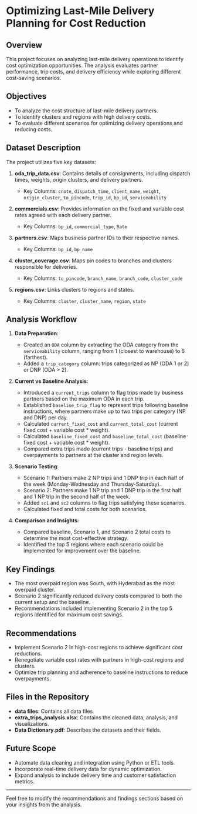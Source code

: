 # Optimizing Last-Mile Delivery Planning for Cost Reduction

## Overview
This project focuses on analyzing last-mile delivery operations to identify cost optimization opportunities. The analysis evaluates partner performance, trip costs, and delivery efficiency while exploring different cost-saving scenarios.

## Objectives
- To analyze the cost structure of last-mile delivery partners.
- To identify clusters and regions with high delivery costs.
- To evaluate different scenarios for optimizing delivery operations and reducing costs.

## Dataset Description
The project utilizes five key datasets:

1. **oda_trip_data.csv**: Contains details of consignments, including dispatch times, weights, origin clusters, and delivery partners.
   - Key Columns: `cnote`, `dispatch_time`, `client_name`, `weight`, `origin_cluster`, `to_pincode`, `trip_id`, `bp_id`, `serviceability`

2. **commercials.csv**: Provides information on the fixed and variable cost rates agreed with each delivery partner.
   - Key Columns: `bp_id`, `commercial_type`, `Rate`

3. **partners.csv**: Maps business partner IDs to their respective names.
   - Key Columns: `bp_id`, `bp_name`

4. **cluster_coverage.csv**: Maps pin codes to branches and clusters responsible for deliveries.
   - Key Columns: `to_pincode`, `branch_name`, `branch_code`, `cluster_code`

5. **regions.csv**: Links clusters to regions and states.
   - Key Columns: `cluster`, `cluster_name`, `region`, `state`

## Analysis Workflow
1. **Data Preparation**:
   - Created an `ODA` column by extracting the ODA category from the `serviceability` column, ranging from 1 (closest to warehouse) to 6 (farthest).
   - Added a `trip_category` column: trips categorized as NP (ODA 1 or 2) or DNP (ODA > 2).

2. **Current vs Baseline Analysis**:
   - Introduced a `current_trips` column to flag trips made by business partners based on the maximum ODA in each trip.
   - Established `baseline_trip_flag` to represent trips following baseline instructions, where partners make up to two trips per category (NP and DNP) per day.
   - Calculated `current_fixed_cost` and `current_total_cost` (current fixed cost + variable cost * weight).
   - Calculated `baseline_fixed_cost` and `baseline_total_cost` (baseline fixed cost + variable cost * weight).
   - Compared extra trips made (current trips - baseline trips) and overpayments to partners at the cluster and region levels.

3. **Scenario Testing**:
   - Scenario 1: Partners make 2 NP trips and 1 DNP trip in each half of the week (Monday-Wednesday and Thursday-Saturday).
   - Scenario 2: Partners make 1 NP trip and 1 DNP trip in the first half and 1 NP trip in the second half of the week.
   - Added `sc1` and `sc2` columns to flag trips satisfying these scenarios.
   - Calculated fixed and total costs for both scenarios.

4. **Comparison and Insights**:
   - Compared baseline, Scenario 1, and Scenario 2 total costs to determine the most cost-effective strategy.
   - Identified the top 5 regions where each scenario could be implemented for improvement over the baseline.

## Key Findings
- The most overpaid region was South, with Hyderabad as the most overpaid cluster.
- Scenario 2 significantly reduced delivery costs compared to both the current setup and the baseline.
- Recommendations included implementing Scenario 2 in the top 5 regions identified for maximum cost savings.

## Recommendations
- Implement Scenario 2 in high-cost regions to achieve significant cost reductions.
- Renegotiate variable cost rates with partners in high-cost regions and clusters.
- Optimize trip planning and adherence to baseline instructions to reduce overpayments.

## Files in the Repository
- **data files**: Contains all data files
- **extra_trips_analysis.xlsx**: Contains the cleaned data, analysis, and visualizations.
- **Data Dictionary.pdf**: Describes the datasets and their fields.


## Future Scope
- Automate data cleaning and integration using Python or ETL tools.
- Incorporate real-time delivery data for dynamic optimization.
- Expand analysis to include delivery time and customer satisfaction metrics.

---

Feel free to modify the recommendations and findings sections based on your insights from the analysis.

